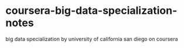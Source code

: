 # coursera-big-data-specialization-notes
big data specialization by university of california san diego on coursera
